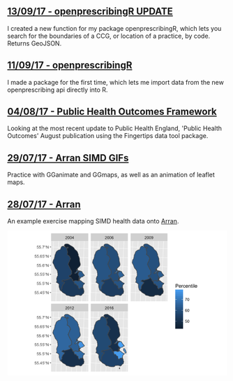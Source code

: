 ## [**13/09/17 - openprescribingR UPDATE**](https://fergustaylor.github.io/blog/post5)
I created a new function for my package openprescribingR, which lets you search for the boundaries of a CCG, or location of a practice, by code. Returns GeoJSON.

## [**11/09/17 - openprescribingR**](https://fergustaylor.github.io/blog/post4)
I made a package for the first time, which lets me import data from the new openprescribing api directly into R.

## [**04/08/17 - Public Health Outcomes Framework**](https://fergustaylor.github.io/blog/post3)
Looking at the most recent update to Public Health England, 'Public Health Outcomes' August publication using the Fingertips data tool package.

## [**29/07/17 - Arran SIMD GIFs**](https://fergustaylor.github.io/blog/post2)
Practice with GGanimate and GGmaps, as well as an animation of leaflet maps.

## [**28/07/17 - Arran**](https://fergustaylor.github.io/Arran)
An example exercise mapping SIMD health data onto [Arran](https://fergustaylor.github.io/Arran).

![Multiplot plot](Rplot.png)

